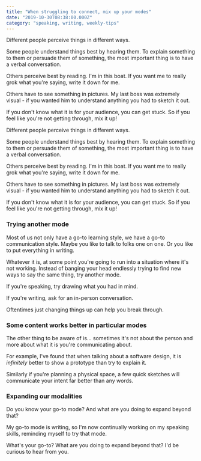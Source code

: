 ```yaml
---
title: "When struggling to connect, mix up your modes"
date: "2019-10-30T08:38:00.000Z"
category: "speaking, writing, weekly-tips"
---
```

Different people perceive things in different ways.

Some people understand things best by hearing them. To explain something to them or persuade them of something, the most important thing is to have a verbal conversation.

Others perceive best by reading. I'm in this boat. If you want me to really grok what you're saying, write it down for me.

Others have to see something in pictures. My last boss was extremely visual - if you wanted him to understand anything you had to sketch it out.

If you don't know what it is for your audience, you can get stuck. So if you feel like you're not getting through, mix it up!
<!-- more --> 

Different people perceive things in different ways.

Some people understand things best by hearing them. To explain something to them or persuade them of something, the most important thing is to have a verbal conversation.

Others perceive best by reading. I'm in this boat. If you want me to really grok what you're saying, write it down for me.

Others have to see something in pictures. My last boss was extremely visual - if you wanted him to understand anything you had to sketch it out.

If you don't know what it is for your audience, you can get stuck. So if you feel like you're not getting through, mix it up!


### Trying another mode

Most of us not only have a go-to learning style, we have a go-to communication style. Maybe you like to talk to folks one on one. Or you like to put everything in writing.

Whatever it is, at some point you're going to run into a situation where it's not working. Instead of banging your head endlessly trying to find new ways to say the same thing, try another mode.

If you're speaking, try drawing what you had in mind.

If you're writing, ask for an in-person conversation.

Oftentimes just changing things up can help you break through.

### Some content works better in particular modes

The other thing to be aware of is... sometimes it's not about the person and more about what it is you're communicating about.

For example, I've found that when talking about a software design, it is _infinitely_ better to show a prototype than try to explain it.

Similarly if you're planning a physical space, a few quick sketches will communicate your intent far better than any words.

### Expanding our modalities

Do you know your go-to mode? And what are you doing to expand beyond that?

My go-to mode is writing, so I'm now continually working on my speaking skills, reminding myself to try that mode. 

What's your go-to? What are you doing to expand beyond that? I'd be curious to hear from you.


